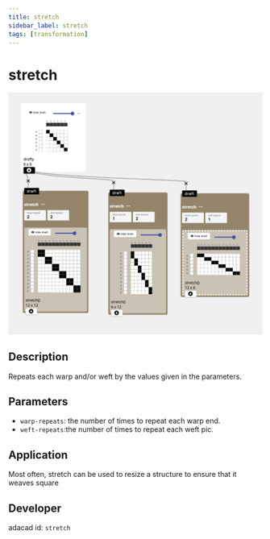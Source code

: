 ```yaml
---
title: stretch
sidebar_label: stretch
tags: [transformation]
---
```

# stretch
![file](./img/stretch.png)


## Description
Repeats each warp and/or weft by the values given in the parameters.

## Parameters
- `warp-repeats`: the number of times to repeat each warp end. 
- `weft-repeats`:the number of times to repeat each weft pic. 


## Application
Most often, stretch can be used to resize a structure to ensure that it weaves square

## Developer
adacad id: `stretch`
